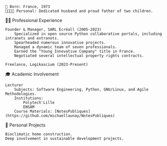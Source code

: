     📅 Born: France, 1973
    👨‍👩‍👧‍👦 Personal: Dedicated husband and proud father of two children.

👨‍💼 Professional Experience

    Founder & Manager, SARL Ecréall (2005-2023)
        Specialized in open source Python collaborative portals, including intranets and extranets.
        Spearheaded numerous innovative projects.
        Managed a dynamic team of seven professionals.
        Earned the "Young Innovative Company" title in France.
        Negotiated several intellectual property rights contracts.

    Freelance, Logikascium (2023-Present)

🎓 Academic Involvement

    Lecturer
        Subjects: Software Engineering, Python, GNU/Linux, and Agile Methodologies.
        Institutions:
            Polytech'Lille
            ENSAM
        Course Materials: [NotesPubliques](https://github.com/michaellaunay/NotesPubliques)

🌱 Personal Projects

    Bioclimatic home construction.
    Deep involvement in sustainable development projects.

<!---
michaellaunay/michaellaunay is a ✨ special ✨ repository because its `README.md` (this file) appears on your GitHub profile.
You can click the Preview link to take a look at your changes.
--->
